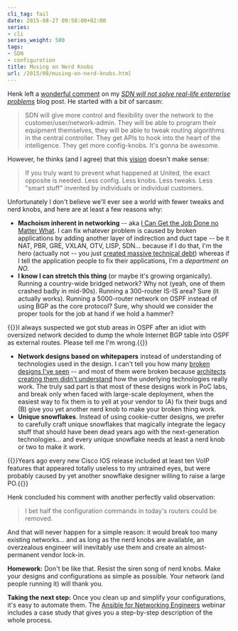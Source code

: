 ```yaml
---
cli_tag: fail
date: 2015-08-27 09:58:00+02:00
series:
- cli
series_weight: 500
tags:
- SDN
- configuration
title: Musing on Nerd Knobs
url: /2015/08/musing-on-nerd-knobs.html
---
```

Henk left a [wonderful comment](https://blog.ipspace.net/2015/08/sdn-will-not-solve-real-life-enterprise.html?showComment=1439596106857#c5725880629730586323) on my [*SDN will not solve real-life enterprise problems*](http://blog.ipspace.net/2015/08/sdn-will-not-solve-real-life-enterprise.html) blog post. He started with a bit of sarcasm:

> SDN will give more control and flexibility over the network to the customer/user/network-admin. They will be able to program their equipment themselves, they will be able to tweak routing algorithms in the central controller. They get APIs to hook into the heart of the intelligence. They get more config-knobs. It\'s gonna be awesome.

However, he thinks (and I agree) that this [vision](https://today.duke.edu/2015/05/kragie) doesn't make sense:
<!--more-->
> If you truly want to prevent what happened at United, the exact opposite is needed. Less config. Less knobs. Less tweaks. Less \"smart stuff\" invented by individuals or individual customers.

Unfortunately I don't believe we'll ever see a world with fewer tweaks and nerd knobs, and here are at least a few reasons why:

-   **Machoism inherent in networking** -- aka [I Can Get the Job Done no Matter What](https://blog.ipspace.net/2013/08/temper-your-macgyver-streak.html). I can fix whatever problem is caused by broken applications by adding another layer of indirection and duct tape -- be it NAT, PBR, GRE, VXLAN, OTV, LISP, SDN... because if I do that, I'm the hero (actually not -- you just [created massive technical debt](http://blog.ipspace.net/2013/09/sooner-or-later-someone-will-pay-for.html)) whereas if I tell the application people to fix their applications, I'm a *department on NO.*
-   **I know I can stretch this thing** (or maybe it's growing organically). Running a country-wide bridged network? Why not (yeah, one of them crashed badly in mid-90s). Running a 300-router IS-IS area? Sure (it actually works). Running a 5000-router network on OSPF instead of using BGP as the core protocol? Sure, why should we consider the proper tools for the job at hand if we hold a hammer?

{{<note>}}I always suspected we got stub areas in OSPF after an idiot with oversized network decided to dump the whole Internet BGP table into OSPF as external routes. Please tell me I'm wrong.{{</note>}}

-   **Network designs based on whitepapers** instead of understanding of technologies used in the design. I can't tell you how many [broken designs I've seen](https://blog.ipspace.net/2014/04/why-exactly-would-you-want-nexus-7000.html) -- and most of them were broken because [architects creating them didn't understand](http://blog.ipspace.net/2015/08/the-biggest-problem-of-sdn.html) how the underlying technologies really work. The truly sad part is that most of these designs work in PoC labs, and break only when faced with large-scale deployment, when the easiest way to fix them is to yell at your vendor to (A) fix their bugs and (B) give you yet another nerd knob to make your broken thing work.
-   **Unique snowflakes**. Instead of using cookie-cutter designs, we prefer to carefully craft unique snowflakes that magically integrate the legacy stuff that should have been dead years ago with the next-generation technologies... and every unique snowflake needs at least a nerd knob or two to make it work.

{{<note>}}Years ago every new Cisco IOS release included at least ten VoIP features that appeared totally useless to my untrained eyes, but were probably caused by yet another snowflake designer willing to raise a large PO.{{</note>}}

Henk concluded his comment with another perfectly valid observation:

> I bet half the configuration commands in today\'s routers could be removed.

And that will never happen for a simple reason: it would break too many existing networks... and as long as the nerd knobs are available, an overzealous engineer will inevitably use them and create an almost-permanent vendor lock-in.

**Homework:** Don't be like that. Resist the siren song of nerd knobs. Make your designs and configurations as simple as possible. Your network (and people running it) will thank you.

**Taking the next step:** Once you clean up and simplify your configurations, it's easy to automate them. The [Ansible for Networking Engineers](https://www.ipspace.net/Ansible_for_Networking_Engineers) webinar includes a case study that gives you a step-by-step description of the whole process.
